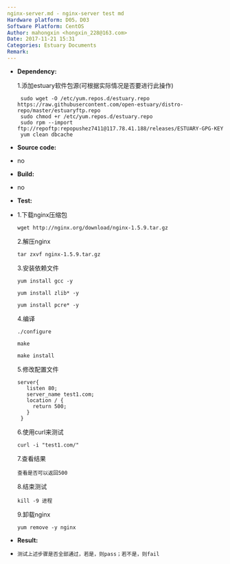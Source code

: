 ```yaml
---
nginx-server.md - nginx-server test md
Hardware platform: D05，D03
Software Platform: CentOS
Author: mahongxin <hongxin_228@163.com>
Date: 2017-11-21 15:31
Categories: Estuary Documents
Remark:
---
```

- **Dependency:**

    1.添加estuary软件包源(可根据实际情况是否要进行此操作)

       sudo wget -O /etc/yum.repos.d/estuary.repo https://raw.githubusercontent.com/open-estuary/distro-repo/master/estuaryftp.repo
       sudo chmod +r /etc/yum.repos.d/estuary.repo
       sudo rpm --import ftp://repoftp:repopushez7411@117.78.41.188/releases/ESTUARY-GPG-KEY
       yum clean dbcache

- **Source code:**
-
    no

- **Build:**
-
    no

- **Test:**
-
    1.下载nginx压缩包

      wget http://nginx.org/download/nginx-1.5.9.tar.gz

    2.解压nginx

      tar zxvf nginx-1.5.9.tar.gz

    3.安装依赖文件

      yum install gcc -y

      yum install zlib* -y

      yum install pcre* -y

    4.编译

      ./configure

      make

      make install

    5.修改配置文件

      server{
         listen 80;
         server_name test1.com;
         location / {
           return 500;
         }
       }

    6.使用curl来测试

      curl -i "test1.com/"

    7.查看结果

      查看是否可以返回500

    8.结束测试

      kill -9 进程

    9.卸载nginx

      yum remove -y nginx



- **Result:**
-
      测试上述步骤是否全部通过，若是，则pass；若不是，则fail
